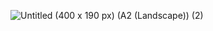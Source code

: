 ![Untitled (400 x 190 px) (A2 (Landscape)) (2)](https://github.com/user-attachments/assets/87da3ca9-61e2-41cc-9755-de56d72c43d9)
